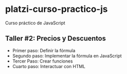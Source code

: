 # platzi-curso-practico-js
Curso práctico de JavaScript

## Taller #2: Precios y Descuentos

- Primer paso: Definir la fórmula
- Segundo paso: Implementar la fórmula en JavaScript
- Tercer Paso: Crear funciones
- Cuarto paso: Interactuar con HTML
